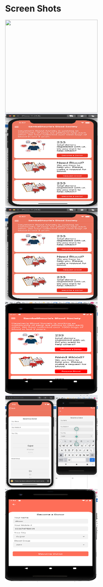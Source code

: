 



# Screen Shots

<img src="src/images/me.jpg" width="300" height="300"/><img src="src/images/2.png" width="300" height="300"/>
<img src="src/images/2.png" width="300" height="300"/><img src="src/images/3.png" width="300" height="300"/>
<img src="src/images/4.png" width="300" height="300"/><img src="src/images/5.png" width="300" height="300"/>
